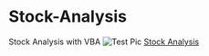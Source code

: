 # Stock-Analysis
Stock Analysis with VBA
![Test Pic](\Desktop\CBLogo.jpg)
[Stock Analysis](C:\Users\Greg.Finin\Desktop\Stock_Analysis.xlsx "Stock Spreadsheet")
